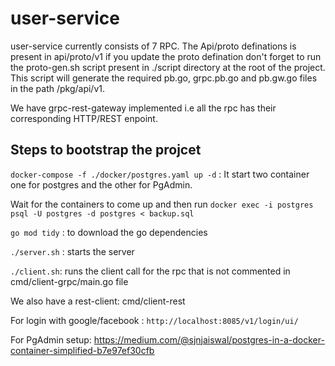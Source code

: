# user-service

user-service currently consists of 7 RPC. The Api/proto definations is present in api/proto/v1 if you update the proto defination don't forget to run the proto-gen.sh script present in ./script directory at the root of the project. This script will generate the required pb.go, grpc.pb.go and pb.gw.go files in the path /pkg/api/v1.

We have grpc-rest-gateway implemented i.e all the rpc has their corresponding HTTP/REST enpoint.

## Steps to bootstrap the projcet

`docker-compose -f ./docker/postgres.yaml up -d`  : It start two container one for postgres and the other for PgAdmin.

 Wait for the containers to come up and then run `docker exec -i postgres psql -U postgres -d postgres < backup.sql` 

 `go mod tidy` : to download the go dependencies

 `./server.sh` : starts the server

 `./client.sh`: runs the client call for  the rpc that is not commented in cmd/client-grpc/main.go file

 We also have a rest-client: cmd/client-rest

 For login with google/facebook : `http://localhost:8085/v1/login/ui/`
  
  For PgAdmin setup: https://medium.com/@sjnjaiswal/postgres-in-a-docker-container-simplified-b7e97ef30cfb
  




